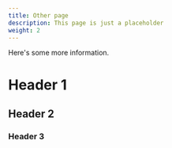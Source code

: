 ```yaml
---
title: Other page
description: This page is just a placeholder
weight: 2
---
```


Here's some more information.

# Header 1

## Header 2

### Header 3
